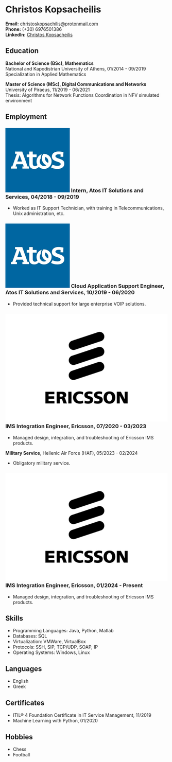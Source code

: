 # Christos Kopsacheilis

**Email:** [christoskopsachilis@protonmail.com](mailto:christoskopsachilis@protonmail.com)  
**Phone:** (+30) 6976501386  
**LinkedIn:** [Christos Kopsacheilis](https://www.linkedin.com/in/christos-kopsacheilis-6b9309143/)

## Education
**Bachelor of Science (BSc), Mathematics**  
National and Kapodistrian University of Athens, 01/2014 - 09/2019  
Specialization in Applied Mathematics

**Master of Science (MSc), Digital Communications and Networks**  
University of Piraeus, 11/2019 - 06/2021  
Thesis: Algorithms for Network Functions Coordination in NFV simulated environment

## Employment
### ![Atos Logo](images/atos-logo.png) Intern, Atos IT Solutions and Services, 04/2018 - 09/2019  
- Worked as IT Support Technician, with training in Telecommunications, Unix administration, etc.

### ![Atos Logo](images/atos-logo.png) Cloud Application Support Engineer, Atos IT Solutions and Services, 10/2019 - 06/2020  
- Provided technical support for large enterprise VOIP solutions.

### ![Ericsson Logo](images/ericsson-logo.png) IMS Integration Engineer, Ericsson, 07/2020 - 03/2023  
- Managed design, integration, and troubleshooting of Ericsson IMS products.

**Military Service**, Hellenic Air Force (HAF), 05/2023 - 02/2024 
- Obligatory military service.

### ![Ericsson Logo](images/ericsson-logo.png) IMS Integration Engineer, Ericsson, 01/2024 - Present  
- Managed design, integration, and troubleshooting of Ericsson IMS products.

## Skills
- Programming Languages: Java, Python, Matlab
- Databases: SQL
- Virtualization: VMWare, VirtualBox
- Protocols: SSH, SIP, TCP/UDP, SOAP, IP
- Operating Systems: Windows, Linux

## Languages
- English
- Greek

## Certificates
- ITIL® 4 Foundation Certificate in IT Service Management, 11/2019
- Machine Learning with Python, 01/2020

## Hobbies
- Chess
- Football
